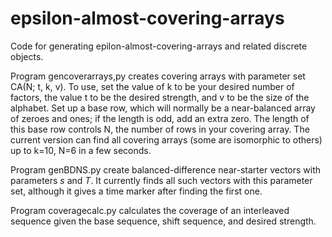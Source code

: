 # epsilon-almost-covering-arrays
Code for generating epilon-almost-covering-arrays and related discrete objects.

Program gencoverarrays,py creates covering arrays with parameter set CA(N; t, k, v).  To use, set the value of k to be your desired number of factors, the value t to be the desired strength, and v to be the size of the alphabet.   Set up a base row, which will normally be a near-balanced array of zeroes and ones; if the length is odd, add an extra zero.  The length of this base row controls N, the number of rows in your covering array.  The current version can find all covering arrays (some are isomorphic to others) up to k=10, N=6 in a few seconds.

Program genBDNS.py create balanced-difference near-starter vectors with parameters $s$ and $T$.  It currently finds all such vectors with this parameter set, although it gives a time marker after finding the first one.

Program coveragecalc.py calculates the coverage of an interleaved sequence given the base sequence, shift sequence, and desired strength.  
